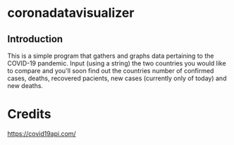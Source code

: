 # coronadatavisualizer

## Introduction

This is a simple program that gathers and graphs data pertaining to the COVID-19 pandemic. Input (using a string) the two countries you would like to compare and you'll soon find out the countries number of confirmed cases, deaths, recovered pacients, new cases (currently only of today) and new deaths. 

# Credits 
https://covid19api.com/


